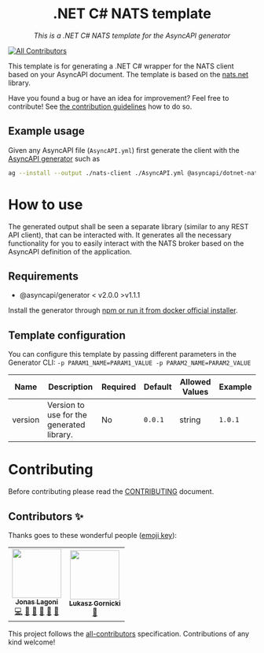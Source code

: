 <h1 align="center">.NET C# NATS template</h1>

<p align="center">
  <em>This is a .NET C# NATS template for the AsyncAPI generator</em>
</p>

<!-- ALL-CONTRIBUTORS-BADGE:START - Do not remove or modify this section -->
[![All Contributors](https://img.shields.io/badge/all_contributors-2-orange.svg?style=flat-square)](##Contributors-✨)
<!-- ALL-CONTRIBUTORS-BADGE:END -->

This template is for generating a .NET C# wrapper for the NATS client based on your AsyncAPI document. The template is based on the [nats.net](https://github.com/nats-io/nats.net) library.

Have you found a bug or have an idea for improvement? Feel free to contribute! See [the contribution guidelines](#Contributing) how to do so.

## Example usage
Given any AsyncAPI file (`AsyncAPI.yml`) first generate the client with the [AsyncAPI generator](https://github.com/asyncapi/generator) such as 
```bash
ag --install --output ./nats-client ./AsyncAPI.yml @asyncapi/dotnet-nats-template
```

# How to use
The generated output shall be seen a separate library (similar to any REST API client), that can be interacted with. It generates all the necessary functionality for you to easily interact with the NATS broker based on the AsyncAPI definition of the application.

## Requirements
* @asyncapi/generator < v2.0.0 >v1.1.1

Install the generator through [npm or run it from docker official installer](https://github.com/asyncapi/generator#install).


## Template configuration

<!--  
This information should match the information provided in the template configuration under the `parameters` property.
-->

You can configure this template by passing different parameters in the Generator CLI: `-p PARAM1_NAME=PARAM1_VALUE -p PARAM2_NAME=PARAM2_VALUE`

Name | Description | Required | Default | Allowed Values | Example
---|---|---|---|---|---
version | Version to use for the generated library. | No | `0.0.1` | string | `1.0.1`

# Contributing

Before contributing please read the [CONTRIBUTING](CONTRIBUTING.md) document.

## Contributors ✨

Thanks goes to these wonderful people ([emoji key](https://allcontributors.org/docs/en/emoji-key)):

<!-- ALL-CONTRIBUTORS-LIST:START - Do not remove or modify this section -->
<!-- prettier-ignore-start -->
<!-- markdownlint-disable -->
<table>
  <tr>
    <td align="center"><a href="https://github.com/jonaslagoni"><img src="https://avatars.githubusercontent.com/u/13396189?v=4?s=100" width="100px;" alt=""/><br /><sub><b>Jonas Lagoni</b></sub></a><br /><a href="https://github.com/@asyncapi/dotnet-nats-template/commits?author=jonaslagoni" title="Code">💻</a> <a href="#maintenance-jonaslagoni" title="Maintenance">🚧</a> <a href="#question-jonaslagoni" title="Answering Questions">💬</a> <a href="#ideas-jonaslagoni" title="Ideas, Planning, & Feedback">🤔</a> <a href="https://github.com/@asyncapi/dotnet-nats-template/commits?author=jonaslagoni" title="Documentation">📖</a> <a href="https://github.com/@asyncapi/dotnet-nats-template/issues?q=author%3Ajonaslagoni" title="Bug reports">🐛</a></td>
    <td align="center"><a href="https://dev.to/derberg"><img src="https://avatars.githubusercontent.com/u/6995927?v=4?s=100" width="100px;" alt=""/><br /><sub><b>Lukasz Gornicki</b></sub></a><br /><a href="https://github.com/@asyncapi/dotnet-nats-template/pulls?q=is%3Apr+reviewed-by%3Aderberg" title="Reviewed Pull Requests">👀</a></td>
  </tr>
</table>

<!-- markdownlint-restore -->
<!-- prettier-ignore-end -->

<!-- ALL-CONTRIBUTORS-LIST:END -->

This project follows the [all-contributors](https://github.com/all-contributors/all-contributors) specification. Contributions of any kind welcome!